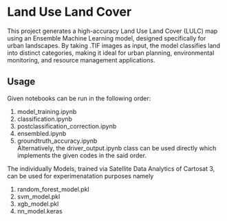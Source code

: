 # Land Use Land Cover

This project generates a high-accuracy Land Use Land Cover (LULC) map using an Ensemble Machine Learning model, designed specifically for urban landscapes. By taking .TIF images as input, the model classifies land into distinct categories, making it ideal for urban planning, environmental monitoring, and resource management applications.
## Usage

Given notebooks can be run in the following order:
1. model_training.ipynb
2. classification.ipynb
3. postclassification_correction.ipynb
4. ensembled.ipynb
5. groundtruth_accuracy.ipynb
\
Alternatively, the driver_output.ipynb class can be used directly which implements the given codes in the said order.

The individually Models, trained via Satellite Data Analytics of Cartosat 3, can be used for experimenatation purposes namely 
1. random_forest_model.pkl
2. svm_model.pkl
3. xgb_model.pkl
4. nn_model.keras